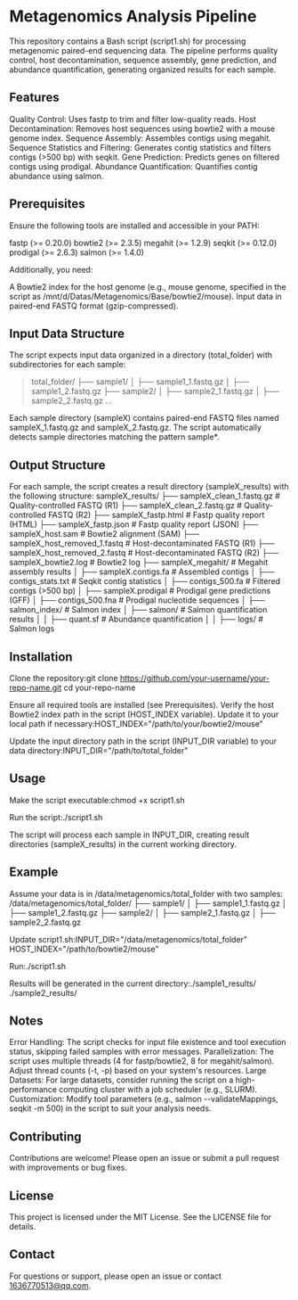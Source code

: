 # **Metagenomics Analysis Pipeline**  

This repository contains a Bash script (script1.sh) for processing metagenomic paired-end sequencing data. The pipeline performs quality control, host decontamination, sequence assembly, gene prediction, and abundance quantification, generating organized results for each sample.  

## Features

Quality Control: Uses fastp to trim and filter low-quality reads.
Host Decontamination: Removes host sequences using bowtie2 with a mouse genome index.
Sequence Assembly: Assembles contigs using megahit.
Sequence Statistics and Filtering: Generates contig statistics and filters contigs (>500 bp) with seqkit.
Gene Prediction: Predicts genes on filtered contigs using prodigal.
Abundance Quantification: Quantifies contig abundance using salmon.

## Prerequisites
Ensure the following tools are installed and accessible in your PATH:

fastp (>= 0.20.0)
bowtie2 (>= 2.3.5)
megahit (>= 1.2.9)
seqkit (>= 0.12.0)
prodigal (>= 2.6.3)
salmon (>= 1.4.0)

Additionally, you need:

A Bowtie2 index for the host genome (e.g., mouse genome, specified in the script as /mnt/d/Datas/Metagenomics/Base/bowtie2/mouse).
Input data in paired-end FASTQ format (gzip-compressed).

## Input Data Structure
The script expects input data organized in a directory (total_folder) with subdirectories for each sample:
> total_folder/
> ├── sample1/
> │   ├── sample1_1.fastq.gz
> │   ├── sample1_2.fastq.gz
> ├── sample2/
> │   ├── sample2_1.fastq.gz
> │   ├── sample2_2.fastq.gz
...


Each sample directory (sampleX) contains paired-end FASTQ files named sampleX_1.fastq.gz and sampleX_2.fastq.gz.
The script automatically detects sample directories matching the pattern sample*.

## Output Structure
For each sample, the script creates a result directory (sampleX_results) with the following structure:
sampleX_results/
├── sampleX_clean_1.fastq.gz        # Quality-controlled FASTQ (R1)
├── sampleX_clean_2.fastq.gz        # Quality-controlled FASTQ (R2)
├── sampleX_fastp.html              # Fastp quality report (HTML)
├── sampleX_fastp.json              # Fastp quality report (JSON)
├── sampleX_host.sam                # Bowtie2 alignment (SAM)
├── sampleX_host_removed_1.fastq    # Host-decontaminated FASTQ (R1)
├── sampleX_host_removed_2.fastq    # Host-decontaminated FASTQ (R2)
├── sampleX_bowtie2.log             # Bowtie2 log
├── sampleX_megahit/                # Megahit assembly results
│   ├── sampleX.contigs.fa          # Assembled contigs
│   ├── contigs_stats.txt           # Seqkit contig statistics
│   ├── contigs_500.fa              # Filtered contigs (>500 bp)
│   ├── sampleX.prodigal            # Prodigal gene predictions (GFF)
│   ├── contigs_500.fna             # Prodigal nucleotide sequences
│   ├── salmon_index/               # Salmon index
│   ├── salmon/                     # Salmon quantification results
│   │   ├── quant.sf                # Abundance quantification
│   │   ├── logs/                   # Salmon logs

## Installation

Clone the repository:git clone https://github.com/your-username/your-repo-name.git
cd your-repo-name


Ensure all required tools are installed (see Prerequisites).
Verify the host Bowtie2 index path in the script (HOST_INDEX variable). Update it to your local path if necessary:HOST_INDEX="/path/to/your/bowtie2/mouse"


Update the input directory path in the script (INPUT_DIR variable) to your data directory:INPUT_DIR="/path/to/total_folder"



## Usage

Make the script executable:chmod +x script1.sh


Run the script:./script1.sh

The script will process each sample in INPUT_DIR, creating result directories (sampleX_results) in the current working directory.

## Example
Assume your data is in /data/metagenomics/total_folder with two samples:
/data/metagenomics/total_folder/
├── sample1/
│   ├── sample1_1.fastq.gz
│   ├── sample1_2.fastq.gz
├── sample2/
│   ├── sample2_1.fastq.gz
│   ├── sample2_2.fastq.gz


Update script1.sh:INPUT_DIR="/data/metagenomics/total_folder"
HOST_INDEX="/path/to/bowtie2/mouse"


Run:./script1.sh


Results will be generated in the current directory:./sample1_results/
./sample2_results/



## Notes

Error Handling: The script checks for input file existence and tool execution status, skipping failed samples with error messages.
Parallelization: The script uses multiple threads (4 for fastp/bowtie2, 8 for megahit/salmon). Adjust thread counts (-t, -p) based on your system's resources.
Large Datasets: For large datasets, consider running the script on a high-performance computing cluster with a job scheduler (e.g., SLURM).
Customization: Modify tool parameters (e.g., salmon --validateMappings, seqkit -m 500) in the script to suit your analysis needs.

## Contributing
Contributions are welcome! Please open an issue or submit a pull request with improvements or bug fixes.


## License
This project is licensed under the MIT License. See the LICENSE file for details.


## Contact
For questions or support, please open an issue or contact 1636770513@qq.com.
